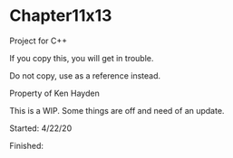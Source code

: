 
# Chapter11x13

Project for C++ 

If you copy this, you will get in trouble. 

Do not copy, use as a reference instead.

Property of Ken Hayden

This is a WIP. Some things are off and need of an update. 

Started:  4/22/20

Finished: 
